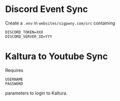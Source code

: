 # Discord Event Sync

Create a `.env` in `websites/sigpwny.com/src` containing

```
DISCORD_TOKEN=XXX
DISCORD_SERVER_ID=YYY
```

# Kaltura to Youtube Sync

Requires

```
USERNAME
PASSWORD
```

parameters to login to Kaltura.